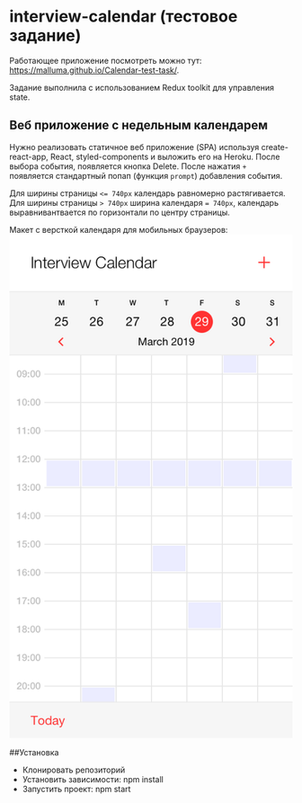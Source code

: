 


# interview-calendar (тестовое задание)

Работающее приложение посмотреть можно тут: https://malluma.github.io/Calendar-test-task/.

Задание выполнила с использованием Redux toolkit для управления state.

## Веб приложение с недельным календарем
Нужно реализовать статичное веб приложение (SPA) используя create-react-app, React, styled-components и выложить его на Heroku.
После выбора события, появляется кнопка Delete.
После нажатия `+` появляется стандартный попап (функция `prompt`) добавления события.

Для ширины страницы `<= 740px` календарь равномерно растягивается. Для ширины страницы `> 740px` ширина календаря `= 740px`, календарь выравнивантвается по горизонтали по центру страницы.

Макет c версткой календаря для мобильных браузеров:
![Основной вид календаря](./imagesForReadMe/1.%20Main%20Mobile@2x.png)

##Установка
* Клонировать репозиторий
* Установить зависимости: npm install
* Запустить проект: npm start
